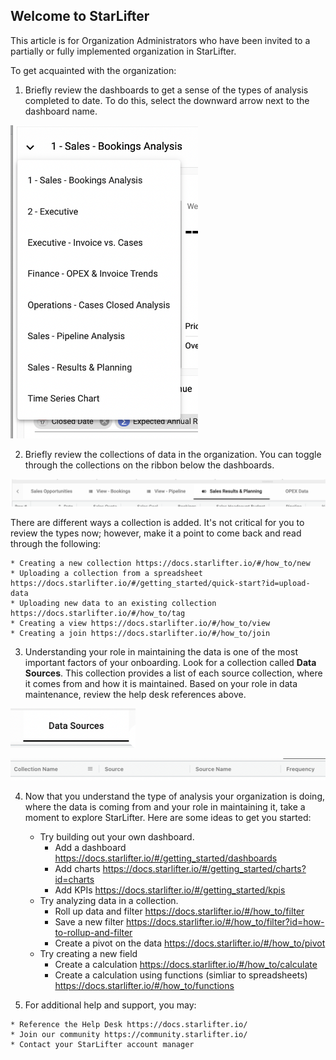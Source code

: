 ## Welcome to StarLifter

This article is for Organization Administrators who have been invited to a partially or fully implemented organization in StarLifter.

To get acquainted with the organization:
1.  Briefly review the dashboards to get a sense of the types of analysis completed to date.  To do this, select the downward arrow next to the dashboard name.

   <img src="../assets/nu.png"  style="width:300px" class="border"></img>

2.  Briefly review the collections of data in the organization.  You can toggle through the collections on the ribbon below the dashboards.  

   <img src="../assets/nu1.png"  style="width:800px" class="border"></img>

There are different ways a collection is added.  It's not critical for you to review the types now; however, make it a point to come back and read through the following:

    * Creating a new collection https://docs.starlifter.io/#/how_to/new
    * Uploading a collection from a spreadsheet https://docs.starlifter.io/#/getting_started/quick-start?id=upload-data
    * Uploading new data to an existing collection https://docs.starlifter.io/#/how_to/tag
    * Creating a view https://docs.starlifter.io/#/how_to/view
    * Creating a join https://docs.starlifter.io/#/how_to/join 

3.  Understanding your role in maintaining the data is one of the most important factors of your onboarding.  Look for a collection called **Data Sources**.  This collection provides a list of each source collection, where it comes from and how it is maintained.  Based on your role in data maintenance, review the help desk references above.  


   <img src="../assets/nu2.png"  style="width:200px" class="border"></img>
   

   <img src="../assets/nu3.png"  style="width:800px" class="border"></img>


4.  Now that you understand the type of analysis your organization is doing, where the data is coming from and your role in maintaining it, take a moment to explore StarLifter.  Here are some ideas to get you started:

    * Try building out your own dashboard.
      * Add a dashboard https://docs.starlifter.io/#/getting_started/dashboards
      * Add charts https://docs.starlifter.io/#/getting_started/charts?id=charts
      * Add KPIs https://docs.starlifter.io/#/getting_started/kpis
    * Try analyzing data in a collection.
      * Roll up data and filter https://docs.starlifter.io/#/how_to/filter
      * Save a new filter https://docs.starlifter.io/#/how_to/filter?id=how-to-rollup-and-filter
      * Create a pivot on the data https://docs.starlifter.io/#/how_to/pivot
    * Try creating a new field
      * Create a calculation https://docs.starlifter.io/#/how_to/calculate
      * Create a calculation using functions (simliar to spreadsheets) https://docs.starlifter.io/#/how_to/functions
      
 5.  For additional help and support, you may:
 
    * Reference the Help Desk https://docs.starlifter.io/
    * Join our community https://community.starlifter.io/
    * Contact your StarLifter account manager
   
